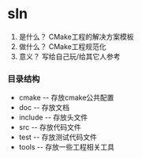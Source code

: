 # sln
1. 是什么？ CMake工程的解决方案模板
2. 做什么？ CMake工程规范化
3. 意义？ 写给自己玩/给其它人参考

### 目录结构
* cmake -- 存放cmake公共配置
* doc -- 存放文档
* include -- 存放头文件
* src -- 存放代码文件
* test -- 存放测试代码文件
* tools -- 存放一些工程相关工具